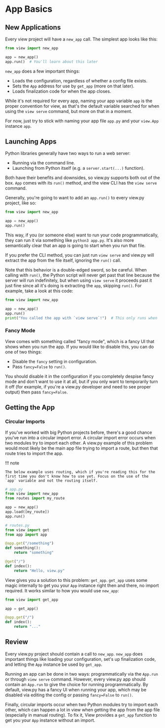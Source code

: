 # App Basics

## New Applications

Every view project will have a `new_app` call. The simplest app looks like this:

```py
from view import new_app

app = new_app()
app.run()  # You'll learn about this later
```

`new_app` does a few important things:

-   Loads the configuration, regardless of whether a config file exists.
-   Sets the `App` address for use by `get_app` (more on that later).
-   Loads finalization code for when the app closes.

While it's not required for every app, naming your app variable `app` is the proper convention for view, as that's the default variable searched for when using the `view serve` command, but more on that in a moment.

For now, just try to stick with naming your app file `app.py` and your `view.App` instance `app`.

## Launching Apps

Python libraries generally have two ways to run a web server:

-   Running via the command line.
-   Launching from Python itself (e.g. a `server.start(...)` function).

Both have their benefits and downsides, so view.py supports both out of the box. `App` comes with its `run()` method, and the view CLI has the `view serve` command.

Generally, you're going to want to add an `app.run()` to every view.py project, like so:

```py
from view import new_app

app = new_app()
app.run()
```

This way, if you (or someone else) want to run your code programmatically, they can run it via something like `python3 app.py`. It's also more semantically clear that an app is going to start when you run that file.

If you prefer the CLI method, you can just run `view serve` and view.py will extract the app from the file itself, ignoring the `run()` call.

Note that this behavior is a double-edged sword, so be careful. When calling with `run()`, the Python script will never get past that line because the server will run indefinitely, but when using `view serve` it proceeds past it just fine since all it's doing is extracting the `app`, skipping `run()`. For example, take a look at this code:

```py
from view import new_app

app = new_app()
app.run()
print("You called the app with `view serve`!")  # This only runs when `view serve` is used
```

### Fancy Mode

View comes with something called "fancy mode", which is a fancy UI that shows when you run the app. If you would like to disable this, you can do one of two things:

-   Disable the `fancy` setting in configuration.
-   Pass `fancy=False` to `run()`.

You should disable it in the configuration if you completely despise fancy mode and don't want to use it at all, but if you only want to temporarily turn it off (for example, if you're a view.py developer and need to see proper output) then pass `fancy=False`.

## Getting the App

### Circular Imports

If you've worked with big Python projects before, there's a good chance you've run into a circular import error. A circular import error occurs when two modules try to import each other. A view.py example of this problem would most likely be the main app file trying to import a route, but then that route tries to import the app.

!!! note

    The below example uses routing, which if you're reading this for the first time you don't know how to use yet. Focus on the use of the `app` variable and not the routing itself.

```py
# app.py
from view import new_app
from routes import my_route

app = new_app()
app.load([my_route])
app.run()
```

```py
# routes.py
from view import get
from app import app

@app.get("/something")
def something():
    return "something"

@get("/")
def index():
    return "Hello, view.py"
```

View gives you a solution to this problem: `get_app`. `get_app` uses some magic internally to get you your `App` instance right then and there, no import required. It works similar to how you would use `new_app`:

```py
from view import get_app

app = get_app()

@app.get("/")
def index():
    return "..."
```

## Review

Every view.py project should contain a call to `new_app`. `new_app` does important things like loading your configuration, set's up finalization code, and letting the `App` instance be used by `get_app`.

Running an app can be done in two ways: programmatically via the `App.run` or through `view serve` command. However, every view.py app should contain an `App.run` to give the choice for running programmatically. By default, view.py has a fancy UI when running your app, which may be disabled via editing the config or passing `fancy=False` to `run()`.

Finally, circular imports occur when two Python modules try to import each other, which can happen a lot in view when getting the app from the app file (especially in manual routing). To fix it, View provides a `get_app` function to get you your `App` instance without an import.
